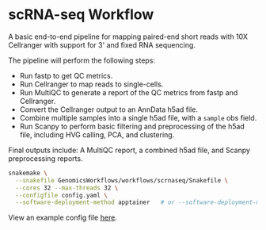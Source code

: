 # scRNA-seq Workflow
A basic end-to-end pipeline for mapping paired-end short reads with 10X Cellranger with support for 3' and fixed RNA
sequencing.

The pipeline will perform the following steps:
- Run fastp to get QC metrics.
- Run Cellranger to map reads to single-cells.
- Run MultiQC to generate a report of the QC metrics from fastp and Cellranger.
- Convert the Cellranger output to an AnnData h5ad file.
- Combine multiple samples into a single h5ad file, with a `sample` obs field.
- Run Scanpy to perform basic filtering and preprocessing of the h5ad file, including HVG calling, PCA, and clustering.

Final outputs include: A MultiQC report, a combined h5ad file, and Scanpy preprocessing reports.

```bash
snakemake \
  --snakefile GenomicsWorkflows/workflows/scrnaseq/Snakefile \
  --cores 32 --max-threads 32 \
  --configfile config.yaml \
  --software-deployment-method apptainer   # or --software-deployment-method conda
```

View an example config file [here](config.yaml).
